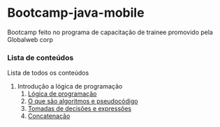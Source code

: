 # Bootcamp-java-mobile

Bootcamp feito no programa de capacitação de trainee promovido pela Globalweb corp

### Lista de conteúdos

Lista de todos os conteúdos

1. Introdução a lógica de programação
    1.  [Lógica de programação](https://github.com/Vieiraork/Bootcamp-java-mobile/blob/main/1%20-%20L%C3%B3gica%20de%20Programa%C3%A7%C3%A3o%20Essencial/1%20-%20Introdu%C3%A7%C3%A3o%20a%20L%C3%B3gica%20de%20Programa%C3%A7%C3%A3o/1%20-%20L%C3%B3gica%20de%20Programa%C3%A7%C3%A3o.md)
    2.  [O que são algoritmos e pseudocódigo](https://github.com/Vieiraork/Bootcamp-java-mobile/blob/main/1%20-%20L%C3%B3gica%20de%20Programa%C3%A7%C3%A3o%20Essencial/1%20-%20Introdu%C3%A7%C3%A3o%20a%20L%C3%B3gica%20de%20Programa%C3%A7%C3%A3o/2%20-%20O%20Que%20S%C3%A3o%20Algoritmos%20e%20Pseudoc%C3%B3digo.md)
    3.  [Tomadas de decisões e expressões](https://github.com/Vieiraork/Bootcamp-java-mobile/blob/main/1%20-%20L%C3%B3gica%20de%20Programa%C3%A7%C3%A3o%20Essencial/1%20-%20Introdu%C3%A7%C3%A3o%20a%20L%C3%B3gica%20de%20Programa%C3%A7%C3%A3o/3%20-%20Tomadas%20de%20Decis%C3%B5es%20e%20Express%C3%B5es.md)
    4.  [Concatenação](https://github.com/Vieiraork/Bootcamp-java-mobile/blob/main/1%20-%20L%C3%B3gica%20de%20Programa%C3%A7%C3%A3o%20Essencial/1%20-%20Introdu%C3%A7%C3%A3o%20a%20L%C3%B3gica%20de%20Programa%C3%A7%C3%A3o/4%20-%20Concatena%C3%A7%C3%A3o.md)
